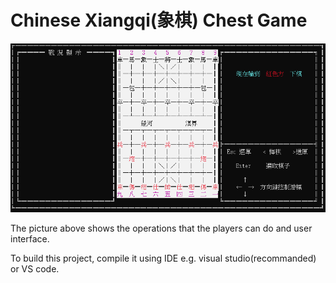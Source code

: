 # Chinese Xiangqi(象棋) Chest Game

![image](https://github.com/pupugggg/Chinese-Xiangqi-Chest-Game/blob/main/demo/%E8%9E%A2%E5%B9%95%E6%93%B7%E5%8F%96%E7%95%AB%E9%9D%A2%202021-02-02%20120230.png)

The picture above shows the operations that the players can do and user interface.

To build this project, compile it using IDE e.g. visual studio(recommanded) or VS code.
